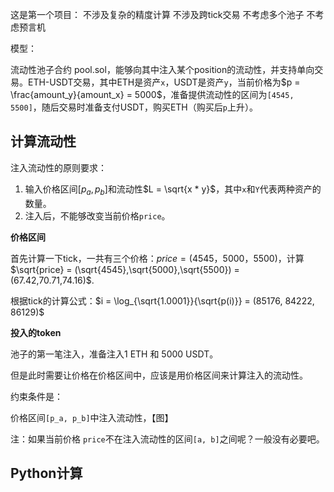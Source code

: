 这是第一个项目：
不涉及复杂的精度计算
不涉及跨tick交易
不考虑多个池子
不考虑预言机



模型：

流动性池子合约 pool.sol，能够向其中注入某个position的流动性，并支持单向交易。ETH-USDT交易，其中ETH是资产`x`，USDT是资产`y`，当前价格为$p = \frac{amount_y}{amount_x} = 5000$，准备提供流动性的区间为`[4545, 5500]`，随后交易时准备支付USDT，购买ETH（购买后`p`上升）。

## 计算流动性

注入流动性的原则要求：

1. 输入价格区间$[p_a, p_b]$和流动性$L = \sqrt{x * y}$，其中`x`和`Y`代表两种资产的数量。
2. 注入后，不能够改变当前价格`price`。

**价格区间**

首先计算一下tick，一共有三个价格：$price = (4545，5000，5500)$，计算$\sqrt{price} = (\sqrt{4545},\sqrt{5000},\sqrt{5500}) = (67.42,70.71,74.16)$.

根据tick的计算公式：$i = \log_{\sqrt{1.0001}}{\sqrt{p(i)}} = (85176, 84222, 86129)$

**投入的token**

池子的第一笔注入，准备注入1 ETH 和 5000 USDT。

但是此时需要让价格在价格区间中，应该是用价格区间来计算注入的流动性。

约束条件是：

价格区间`[p_a, p_b]`中注入流动性，【图】





注：如果当前价格 `price`不在注入流动性的区间`[a, b]`之间呢？一般没有必要吧。

## Python计算

